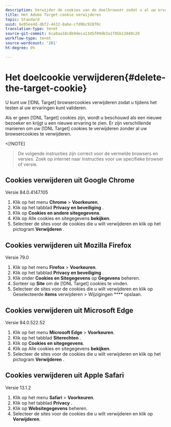 ```yaml
---
description: Verwijder de cookies van de doelbrowser zodat u al uw ervaringen kunt valideren.
title: Het Adobe Target-cookie verwijderen
topic: Standard
uuid: 6e95ee4d-dbf2-4432-8abe-cfd9bc928f0c
translation-type: tm+mt
source-git-commit: 6ca8aa18c8b9deca1345f09db3a1f85b13840c28
workflow-type: tm+mt
source-wordcount: '261'
ht-degree: 0%

---
```



# Het doelcookie verwijderen{#delete-the-target-cookie}

U kunt uw [!DNL Target] browsercookies verwijderen zodat u tijdens het testen al uw ervaringen kunt valideren.

Als er geen [!DNL Target] cookies zijn, wordt u beschouwd als een nieuwe bezoeker en krijgt u een nieuwe ervaring te zien. Er zijn verschillende manieren om uw [!DNL Target] cookies te verwijderen zonder al uw browsercookies te verwijderen.

&lt;[!NOTE]
>De volgende instructies zijn correct voor de vermelde browsers en versies. Zoek op internet naar instructies voor uw specifieke browser of versie.
>
## Cookies verwijderen uit Google Chrome

Versie 84.0.4147.105

1. Klik op het menu **Chrome** > **Voorkeuren**.
1. Klik op het tabblad **Privacy en beveiliging** .
1. Klik op **Cookies en andere sitegegevens**.
1. Klik op Alle cookies en sitegegevens **bekijken**.
1. Selecteer de sites voor de cookies die u wilt verwijderen en klik op het pictogram **Verwijderen** .

## Cookies verwijderen uit Mozilla Firefox

Versie 79.0

1. Klik op het menu **Firefox** > **Voorkeuren**.
1. Klik op het tabblad **Privacy en beveiliging** .
1. Klik onder **Cookies en Sitegegevens** op **Gegevens** beheren.
1. Sorteer op **Site** om de [!DNL Target] cookies te vinden.
1. Selecteer de sites voor de cookies die u wilt verwijderen en klik op Geselecteerde **items** verwijderen > Wijzigingen **** opslaan.

## Cookies verwijderen uit Microsoft Edge

Versie 84.0.522.52

1. Klik op het menu **Microsoft Edge** > **Voorkeuren**.
1. Klik op het tabblad **Siterechten** .
1. Klik op **Cookies en sitegegevens**.
1. Klik op Alle cookies en sitegegevens **bekijken**.
1. Selecteer de sites voor de cookies die u wilt verwijderen en klik op het pictogram **Verwijderen** .

## Cookies verwijderen uit Apple Safari

Versie 13.1.2

1. Klik op het menu **Safari** > **Voorkeuren**.
1. Klik op het tabblad **Privacy** .
1. Klik op **Websitegegevens** beheren.
1. Selecteer de sites voor de cookies die u wilt verwijderen en klik op **Verwijderen**.
